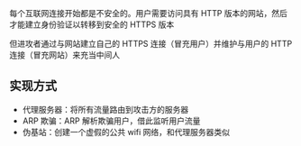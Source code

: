 每个互联网连接开始都是不安全的。用户需要访问具有 HTTP 版本的网站，然后才能建立身份验证以转移到安全的 HTTPS 版本

但进攻者通过与网站建立自己的 HTTPS 连接（冒充用户）并维护与用户的 HTTP 连接（冒充网站）来充当中间人

## 实现方式
- 代理服务器：将所有流量路由到攻击方的服务器
- ARP 欺骗：ARP 解析欺骗用户，借此监听用户流量
- 伪基站：创建一个虚假的公共 wifi 网络，和代理服务器类似
